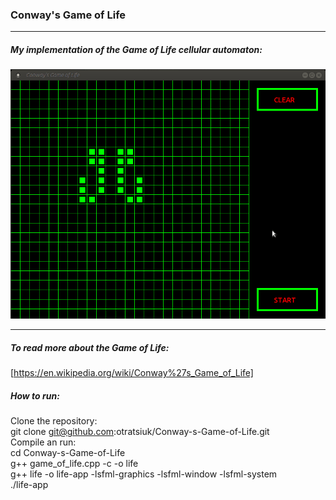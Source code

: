 ### Conway's Game of Life  
  
***  
  
##### My implementation of the Game of Life cellular automaton:  
  
![life](life.gif)  
  
***  
  
##### To read more about the Game of Life:  
[https://en.wikipedia.org/wiki/Conway%27s_Game_of_Life]  
  
##### How to run:  
Clone the repository:  
    git clone git@github.com:otratsiuk/Conway-s-Game-of-Life.git  
Compile an run:  
    cd Conway-s-Game-of-Life  
    g++ game_of_life.cpp -c -o life  
    g++ life -o life-app -lsfml-graphics -lsfml-window -lsfml-system  
    ./life-app  
        




 